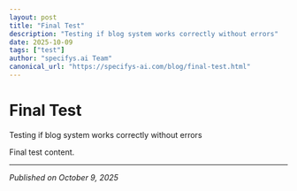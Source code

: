 ```yaml
---
layout: post
title: "Final Test"
description: "Testing if blog system works correctly without errors"
date: 2025-10-09
tags: ["test"]
author: "specifys.ai Team"
canonical_url: "https://specifys-ai.com/blog/final-test.html"
---
```


# Final Test

Testing if blog system works correctly without errors

Final test content.

---

*Published on October 9, 2025*

